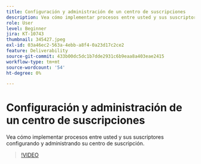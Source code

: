 ```yaml
---
title: Configuración y administración de un centro de suscripciones
description: Vea cómo implementar procesos entre usted y sus suscriptores configurando y administrando su centro de suscripción.
role: User
level: Beginner
jira: KT-10743
thumbnail: 345427.jpeg
exl-id: 03a46ec2-563a-4ebb-a8f4-0a23d17c2ce2
feature: Deliverability
source-git-commit: 433b00dc5dc1b7dde2931c6b9eaa8a403eae2415
workflow-type: tm+mt
source-wordcount: '54'
ht-degree: 0%

---
```


# Configuración y administración de un centro de suscripciones

Vea cómo implementar procesos entre usted y sus suscriptores configurando y administrando su centro de suscripción.

>[!VIDEO](https://video.tv.adobe.com/v/345427/?quality=12&learn=on)
